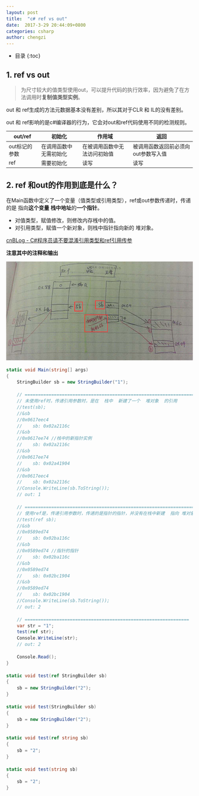 ```yaml
---
layout: post
title:  "c# ref vs out"
date:  2017-3-29 20:44:09+0800
categories: csharp
author: chengzi
---
```



* 目录
{:toc}

## 1. ref vs out

> 为尺寸较大的值类型使用out，可以提升代码的执行效率，因为避免了在方法调用时**复制值类型实例**。

out 和 ref生成的方法元数据基本没有差别，所以其对于CLR 和 IL的没有差别。

out 和 ref影响的是c#编译器的行为，它会对out和ref代码使用不同的检测规则。

out/ref  | 初始化| 作用域 | 返回
------- | -------|------|--------
out标记的参数 | 在调用函数中无需初始化 | 在被调用函数中无法访问初始值 | 被调用函数返回前必须向out参数写入值
ref | 需要初始化 | 读写 | 读写

## 2. ref 和out的作用到底是什么？

在Main函数中定义了一个变量（值类型或引用类型），ref或out参数传递时，传递的是 指向**这个变量** **栈中地址**的**一个指针**。

- 对值类型，赋值修改，则修改内存桟中的值。
- 对引用类型，赋值一个新对象，则栈中指针指向新的 堆对象。

[cnBLog - C#程序员请不要混淆引用类型和ref引用传参](http://www.cnblogs.com/slmk/archive/2012/03/19/2406429.html)

**注意其中的注释和输出**

![ref vs not-ref](/images/ref-keyword.png)

``` csharp
static void Main(string[] args)
{
    StringBuilder sb = new StringBuilder("1");
    
    // ================================================================
    // 未使用ref时，传递引用参数时，是在  栈中  新建了一个  堆对象  的引用
    //test(sb);
    //&sb
    //0x0617eec4
    //    sb: 0x02a2116c
    //&sb
    //0x0617ee74 //栈中的新指针实例
    //    sb: 0x02a2116c
    //&sb
    //0x0617ee74
    //    sb: 0x02a41904
    //&sb
    //0x0617eec4
    //    sb: 0x02a2116c
    //Console.WriteLine(sb.ToString());
    // out: 1

    // ================================================================
    // 使用ref是，传递引用参数时，传递的是指针的指针，并没有在栈中新建  指向 堆对象 的指针实例
    //test(ref sb);
    //&sb
    //0x0589ed74
    //    sb: 0x02ba116c
    //&sb
    //0x0589ed74 //指针的指针
    //    sb: 0x02ba116c
    //&sb
    //0x0589ed74
    //    sb: 0x02bc1904
    //&sb
    //0x0589ed74
    //    sb: 0x02bc1904
    //Console.WriteLine(sb.ToString());
    // out: 2

    // ==============================================================
    var str = "1";
    test(ref str);
    Console.WriteLine(str);
    // out: 2

    Console.Read();
}

static void test(ref StringBuilder sb)
{
    sb = new StringBuilder("2");
}

static void test(StringBuilder sb)
{
    sb = new StringBuilder("2");
}

static void test(ref string sb)
{
    sb = "2";
}

static void test(string sb)
{
    sb = "2";
}
```